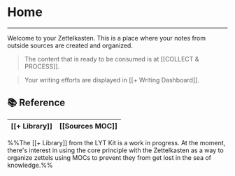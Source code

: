 # Home
---

Welcome to your Zettelkasten. This is a place where your notes from outside sources are created and organized. 

> The content that is ready to be consumed is at [[COLLECT & PROCESS]].

> Your writing efforts are displayed in [[+ Writing Dashboard]].

## 📚  Reference
|[[+ Library]] |[[Sources MOC]] |
|:--- |:--- |

%%The [[+ Library]] from the LYT Kit is a work in progress. At the moment, there's interest in using the core principle with the Zettelkasten as a way to organize zettels using MOCs to prevent they from get lost in the sea of knowledge.%%